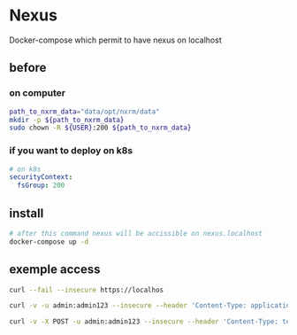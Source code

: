 # Nexus

Docker-compose which permit to have nexus on localhost

## before

### on computer

```bash
path_to_nxrm_data="data/opt/nxrm/data"
mkdir -p ${path_to_nxrm_data}
sudo chown -R ${USER}:200 ${path_to_nxrm_data}
```

### if you want to deploy on k8s

```yaml
# on k8s
securityContext:
  fsGroup: 200
```

## install

```bash
# after this command nexus will be accissible on nexus.localhost
docker-compose up -d
```

## exemple access

```bash
curl --fail --insecure https://localhos
```

```bash
curl -v -u admin:admin123 --insecure --header 'Content-Type: application/json' 'https://localhost/service/rest/v1/script' -d @nexus-repository/create-docker-proxy.json
```

```bash
curl -v -X POST -u admin:admin123 --insecure --header 'Content-Type: text/plain' 'https://localhost/service/rest/v1/script/CreateDockerProxy/run'
```
